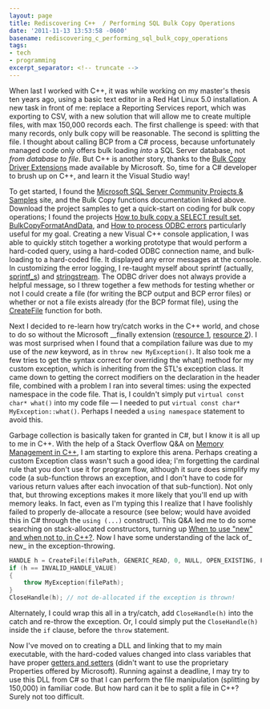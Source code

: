 ```yaml
---
layout: page
title: Rediscovering C++  / Performing SQL Bulk Copy Operations
date: '2011-11-13 13:53:58 -0600'
basename: rediscovering_c_performing_sql_bulk_copy_operations
tags:
- tech
- programming
excerpt_separator: <!-- truncate -->
---
```


When last I worked with C++, it was while working on my master's thesis ten
years ago, using a basic text editor in a Red Hat Linux 5.0 installation. A new
task in front of me: replace a Reporting Services report, which was exporting to
CSV, with a new solution that will allow me to create multiple files, with max
150,000 records each. The first challenge is speed: with that many records, only
bulk copy will be reasonable. The second is splitting the file. I thought about
calling BCP from a C# process, because unfortunately managed code only offers
bulk loading _into_ a SQL Server database, not _from database to file_. But C++
is another story, thanks to the [Bulk Copy Driver
Extensions](http://msdn.microsoft.com/en-us/library/ms130922.aspx) made available by Microsoft. So, time for a C# developer to brush
up on C++, and learn it the Visual Studio way!

<!-- truncate -->

To get started, I found the <a href="http://sqlserversamples.codeplex.com/">
Microsoft SQL Server Community Projects &amp; Samples</a> site, and the Bulk
Copy functions documentation linked above. Download the project samples to get a
quick-start on coding for bulk copy operations; I found the projects [
How to bulk copy a SELECT result set](http://www.bahaullah.org/bahji/worthy-trusthttp://msftdpprodsamples.codeplex.com/wikipage?title=SS2005!README%20How%20to%20bulk%20copy%20a%20SELECT%20result%20set%20%28ODBC%29&amp;referringTitle=Home), [
BulkCopyFormatAndData](http://msftdpprodsamples.codeplex.com/wikipage?title=SS2005!README%20BulkCopyFormatAndData&amp;referringTitle=Home), and [
How to process ODBC errors](http://msftdpprodsamples.codeplex.com/wikipage?title=SS2005!README%20How%20to%20process%20ODBC%20errors%20%28ODBC%29&amp;referringTitle=Home) particularly useful for my goal. Creating a new
Visual C++ console application, I was able to quickly stitch together a working
prototype that would perform a hard-coded query, using a hard-coded ODBC
connection name, and bulk-loading to a hard-coded file. It displayed any error
messages at the console. In customizing the error logging, I re-taught myself
about sprintf (actually, [sprintf_s](http://msdn.microsoft.com/en-us/library/ce3zzk1k%2528v=vs.80%2529.aspx))
and [stringstream](http://www.cplusplus.com/reference/iostream/stringstream/).
The ODBC driver does not always provide a helpful message, so I threw together a
few methods for testing whether or not I could create a file (for writing the
BCP output and BCP error files) or whether or not a file exists already (for the
BCP format file), using the [
CreateFile](http://msdn.microsoft.com/en-us/library/windows/desktop/aa363858%2528v=vs.85%2529.aspx) function for both.

Next I decided to re-learn how try/catch works in the C++ world, and chose to do
so without the Microsoft __finally extension ([resource 1](http://www.cplusplus.com/doc/tutorial/exceptions/), [
resource 2](http://msdn.microsoft.com/en-us/library/6dekhbbc%2528v=VS.90%2529.aspx)). I was most surprised when I found that a compilation failure
was due to my use of the _new_ keyword, as in `throw new MyException()`. It also
took me a few tries to get the syntax correct for overriding the what() method
for my custom exception, which is inheriting from the STL's exception class. It
came down to getting the correct modifiers on the declaration in the header
file, combined with a problem I ran into several times: using the expected
namespace in the code file. That is, I couldn't simply put `virtual const char*
what()` into my code file &mdash; I needed to put `virtual const char* MyException::what()`. Perhaps I needed a
`using namespace` statement to avoid this.

Garbage collection is basically taken for granted in C#, but I know it is all up
to me in C++. With the help of a Stack Overflow Q&amp;A on [Memory
Management in C++](https://stackoverflow.com/questions/76796/memory-management-in-c), I am starting to explore this arena. Perhaps creating a
custom Exception class wasn't such a good idea; I'm forgetting the cardinal rule
that you don't use it for program flow, although it sure does simplify my code
(a sub-function throws an exception, and I don't have to code for various return
values after each invocation of that sub-function). Not only that, but throwing
exceptions makes it more likely that you'll end up with memory leaks. In fact,
even as I'm typing this I realize that I have foolishly failed to properly
de-allocate a resource (see below; would have avoided this in C# through the
`using (...)` construct). This Q&amp;A led me to do some searching on
stack-allocated constructors, turning up [
When to use "new" and when not to, in C++?](https://stackoverflow.com/questions/679571/when-to-use-new-and-when-not-to-in-c). Now I have some understanding of
the lack of_ new_ in the exception-throwing.

```cpp
HANDLE h = CreateFile(filePath, GENERIC_READ, 0, NULL, OPEN_EXISTING, FILE_ATTRIBUTE_NORMAL, NULL);
if (h == INVALID_HANDLE_VALUE)
{
	throw MyException(filePath);
}
CloseHandle(h); // not de-allocated if the exception is thrown!
```

Alternately, I could wrap this all in a try/catch, add `CloseHandle(h)` into the
catch and re-throw the exception. Or, I could simply put the `CloseHandle(h)`
inside the `if` clause, before the `throw` statement.

Now I've moved on to creating a DLL and linking that to my main executable, with
the hard-coded values changed into class variables that have proper [
getters and setters](https://stackoverflow.com/questions/760777/c-getters-setters-coding-style) (didn't want to use the proprietary Properties offered
by Microsoft). Running against a deadline, I may try to use this DLL from C# so
that I can perform the file manipulation (splitting by 150,000) in familiar
code. But how hard can it be to split a file in C++? Surely not too difficult.
